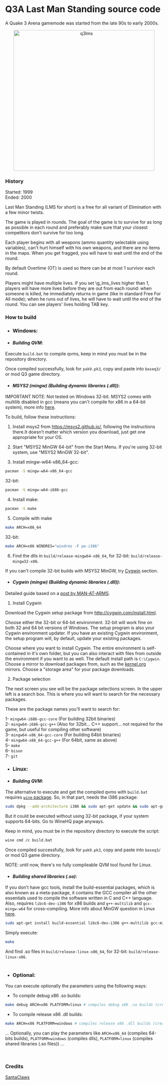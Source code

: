 Q3A Last Man Standing source code
===============================

A Quake 3 Arena gamemode was started from the late 90s to early 2000s.

<p align="center">
<img alt="q3lms" src="https://user-images.githubusercontent.com/49716252/195073433-66257e71-5b48-43f7-b8ff-afd81884dd8f.jpg" width=450 />
</p>

### History

Started: 1999 <br/> 
Ended: 2000

Last Man Standing (LMS for short) is a free for all variant of Elimination with a few minor twists.

The game is played in rounds. The goal of the game is to survive for as long as possible in each round and preferably make sure that your closest competitors don't survive for too long.

Each player begins with all weapons (ammo quantity selectable using variables), can't hurt himself with his own weapons, and there are no items in the maps. When you get fragged, you will have to wait until the end of the round.

By default Overtime (OT) is used so there can be at most 1 survivor each round.

Players might have multiple lives. If you set \g_lms_lives higher than 1, players will have more lives before they are out from each round: when someone is killed, he immediately returns in game (like in standard Free For All mode); when he runs out of lives, he will have to wait until the end of the round. You can see players' lives holding TAB key.

### How to build

- ### Windows:

* #### _Building QVM_: 

Execute `build.bat` to compile qvms, keep in mind you must be in the repository directory.

Once compiled successfully, look for `pak9.pk3`, copy and paste into `baseq3/` or mod Q3 game directory.

* #### _MSYS2 (mingw) (Building dynamic libraries (.dll))_:

IMPORTANT NOTE: Not tested on Windows 32-bit. MSYS2 comes with multilib disabled in gcc (means you can't compile for x86 in a 64-bit system), more info [here](https://sourceforge.net/p/msys2/discussion/general/thread/3941f2c9/).


To build, follow these instructions:

1. Install msys2 from https://msys2.github.io/, following the instructions there.It doesn’t matter which version you download, just get one appropriate for your OS.

2. Start "MSYS2 MinGW 64-bit" from the Start Menu. If you're using 32-bit system, use "MSYS2 MinGW 32-bit".

3. Install mingw-w64-x86_64-gcc:
```sh
pacman -S mingw-w64-x86_64-gcc
```
32-bit:
```sh
pacman -S mingw-w64-i686-gcc
```
4. Install make:
```sh
pacman -S make
```

5. Compile with make
```sh
make ARCH=x86_64
```
32-bit:
```sh
make ARCH=x86 WINDRES="windres -F pe-i386"
```

6. Find the dlls in `build/release-mingw64-x86_64`, for 32-bit: `build/release-mingw32-x86`. <br/>

If you can't compile 32-bit builds with MSYS2 MinGW, try [Cygwin](#cygwin-mingw-building-dynamic-libraries-dll) section.<br/>

* #### _Cygwin (mingw) (Building dynamic libraries (.dll))_: 

Detailed guide based on a [post by MAN-AT-ARMS](https://discourse.ioquake.org/t/how-to-build-ioquake3-using-cygwin/223).

1. Install Cygwin

Download the Cygwin setup package from http://cygwin.com/install.html.

Choose either the 32-bit or 64-bit environment. 32-bit will work fine on both 32 and 64 bit versions of Windows. The setup program is also your Cygwin environment updater. If you have an existing Cygwin environment, the setup program will, by default, update your existing packages.

Choose where you want to install Cygwin. The entire environment is self-contained in it's own folder, but you can also interact with files from outside the environment if you want to as well. The default install path is `C:\Cygwin`.
Choose a mirror to download packages from, such as the [kernel.org](https://kernel.org/) mirrors.
Choose a "storage area" for your package downloads.

2. Package selection

The next screen you see will be the package selections screen. In the upper left is a search box. This is where you will want to search for the necessary packages.

These are the package names you'll want to search for:

1- `mingw64-i686-gcc-core` (For building 32bit binaries)<br/>
2- `mingw64-i686-gcc-g++` (Also for 32bit... C++ support... not required for the game, but useful for compiling other software)<br/>
3- `mingw64-x86_64-gcc-core` (For building 64bit binaries)<br/>
4- `mingw64-x86_64-gcc-g++` (For 64bit, same as above)<br/>
5- `make`<br/>
6- `bison`<br/>
7- `git`

- ### Linux:

* #### _Building QVM_: 

The alternative to execute and get the compiled qvms with `build.bat` requires [`wine` package](https://www.winehq.org/). So, in that part, needs the i386 package:
```sh
sudo dpkg --add-architecture i386 && sudo apt-get update && sudo apt-get install wine32-development
```
But it could be executed without using 32-bit package, if your system supports 64-bits. Go to WineHQ page anyways.

Keep in mind, you must be in the repository directory to execute the script:
```sh
wine cmd /c build.bat
```

Once compiled successfully, look for `pak9.pk3`, copy and paste into `baseq3/` or mod Q3 game directory.

NOTE: until now, there's no fully compileable QVM tool found for Linux.

* #### _Building shared libraries (.so)_:

If you don't have gcc tools, install the build-essential packages, which is also known as a meta-package, it contains the GCC compiler all the other essentials used to compile the software written in C and C++ language.
Also, requires `libc6-dev-i386` for x86 builds and `g++-multilib` and `gcc-mingw-w64` for cross-compiling. More info about MinGW question in Linux [here](https://stackoverflow.com/questions/44389963/how-to-install-mingw32-on-ubuntu).
```sh
sudo apt-get install build-essential libc6-dev-i386 g++-multilib gcc-mingw-w64
```

Simply execute: 
```sh
make
```
And find .so files in `build/release-linux-x86_64`, for 32-bit: `build/release-linux-x86`. <br/><br/>


- ### Optional:

You can execute optionally the parameters using the following ways:

* To compile debug x86 .so builds:
```sh
make debug ARCH=x86 PLATFORM=linux # compiles debug x86 .so builds (creates "debug-linux-x86" directory inside "build")
```

* To compile release x86 .dll builds:
```sh
make ARCH=x86 PLATFORM=windows # compiles release x86 .dll builds (creates "release-windows-x86" directory inside "build")
```

... Optionally, you can play the parameters like `ARCH=x86_64` (compiles 64-bits builds), `PLATFORM=windows` (compiles dlls), `PLATFORM=linux` (compiles shared libraries (.so files)) ...

<br/>

### Credits

[SantaClaws](https://web.archive.org/web/20030111110021/http://www.planetquake.com/crimsoft/lms/news.html)
